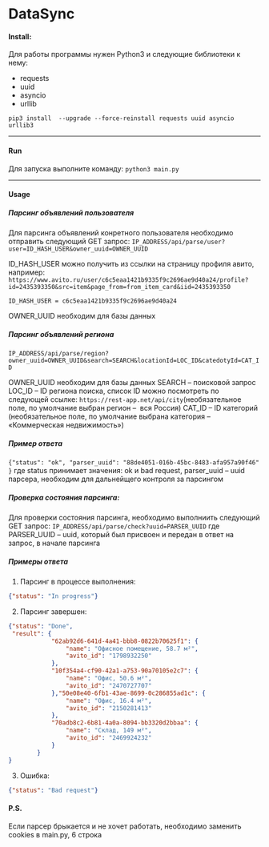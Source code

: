 # DataSync
#### Install:
Для работы программы нужен Python3 и следующие библиотеки к нему:
- requests
- uuid
- asyncio
- urllib

`pip3 install  --upgrade --force-reinstall requests uuid asyncio urllib3`

------------



#### Run
Для запуска выполните команду:
`python3 main.py`

------------



#### Usage
##### Парсинг объявлений пользователя
Для парсинга объявлений конретного пользователя необходимо отправить следующий GET запрос:
`IP_ADDRESS/api/parse/user?user=ID_HASH_USER&owner_uuid=OWNER_UUID`

ID_HASH_USER можно получить из ссылки на страницу профиля авито, например:
`https://www.avito.ru/user/c6c5eaa1421b9335f9c2696ae9d40a24/profile?id=2435393350&src=item&page_from=from_item_card&iid=2435393350`

`ID_HASH_USER = c6c5eaa1421b9335f9c2696ae9d40a24`

OWNER_UUID необходим для базы данных

##### Парсинг объявлений региона

`IP_ADDRESS/api/parse/region?owner_uuid=OWNER_UUID&search=SEARCH&locationId=LOC_ID&catedotyId=CAT_ID`

OWNER_UUID необходим для базы данных
SEARCH – поисковой запрос
LOC_ID – ID региона поиска, список ID можно посмотреть по следующей ссылке: `https://rest-app.net/api/city`(необязательное поле, по умолчание выбран регион –  вся Россия)
CAT_ID – ID категорий (необязательное поле, по умолчание выбрана категория – «Коммерческая недвижимость»)

##### Пример ответа
`{"status": "ok", "parser_uuid": "88de4051-016b-45bc-8483-afa957a90f46"
}`
где status принимает значения: ok и bad request,
parser_uuid – uuid парсера, необходим для дальнейщего контроля за парсингом

##### Проверка состояния парсинга:
Для проверки состояния парсинга, необходимо выполниить следующий GET запрос:
`IP_ADDRESS/api/parse/check?uuid=PARSER_UUID`
где PARSER_UUID – uuid, который был присвоен и передан в ответ на запрос, в начале парсинга

##### Примеры ответа
1. Парсинг в процессе выполнения:
```json
{"status": "In progress"}
```
2. Парсинг завершен:
```json
{"status": "Done",
 "result": {
        	"62ab92d6-641d-4a41-bbb8-0822b70625f1": {
        		"name": "Офисное помещение, 58.7 м²", 
        		"avito_id": "1798932250"
        	},
        	"10f354a4-cf90-42a1-a753-90a70105e2c7": {
        		"name": "Офис, 50.6 м²",
        		"avito_id": "2470727707"
        	},"50e08e40-6fb1-43ae-8699-0c286855ad1c": {
        		"name": "Офис, 16.4 м²",
        		"avito_id": "2150281413"
        	},
        	"70adb8c2-6b81-4a0a-8094-bb3320d2bbaa": {
        		"name": "Склад, 149 м²",
        		"avito_id": "2469924232"
        	}
        }
}
```
3. Ошибка:
```json
{"status": "Bad request"}
```

#### P.S.
Если парсер брыкается и не хочет работать, необходимо заменить cookies в main.py, 6 строка

